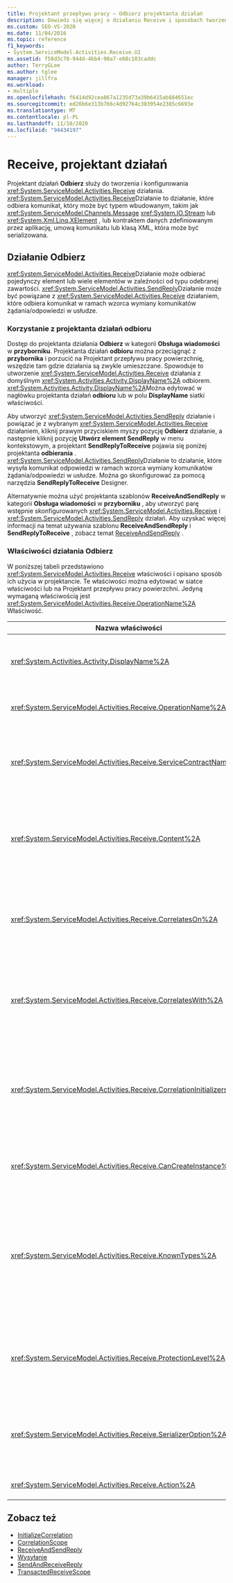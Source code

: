```yaml
---
title: Projektant przepływu pracy — Odbierz projektanta działań
description: Dowiedz się więcej o działaniu Receive i sposobach tworzenia i konfigurowania działania odbierania przy użyciu projektanta działań odbioru.
ms.custom: SEO-VS-2020
ms.date: 11/04/2016
ms.topic: reference
f1_keywords:
- System.ServiceModel.Activities.Receive.UI
ms.assetid: f58d3c70-944d-4bb4-90a7-e68c103caddc
author: TerryGLee
ms.author: tglee
manager: jillfra
ms.workload:
- multiple
ms.openlocfilehash: f6414d92cea867a1235d73a39b6415ab884651ec
ms.sourcegitcommit: ed26b6e313b766c4d92764c303954e2385c6693e
ms.translationtype: MT
ms.contentlocale: pl-PL
ms.lasthandoff: 11/10/2020
ms.locfileid: "94434197"
---
```

# <a name="receive-activity-designer"></a>Receive, projektant działań

Projektant działań **Odbierz** służy do tworzenia i konfigurowania <xref:System.ServiceModel.Activities.Receive> działania. <xref:System.ServiceModel.Activities.Receive>Działanie to działanie, które odbiera komunikat, który może być typem wbudowanym, takim jak <xref:System.ServiceModel.Channels.Message> <xref:System.IO.Stream> lub <xref:System.Xml.Linq.XElement> , lub kontraktem danych zdefiniowanym przez aplikację, umową komunikatu lub klasą XML, która może być serializowana.

## <a name="the-receive-activity"></a>Działanie Odbierz

<xref:System.ServiceModel.Activities.Receive>Działanie może odbierać pojedynczy element lub wiele elementów w zależności od typu odebranej zawartości. <xref:System.ServiceModel.Activities.SendReply>Działanie może być powiązane z <xref:System.ServiceModel.Activities.Receive> działaniem, które odbiera komunikat w ramach wzorca wymiany komunikatów żądania/odpowiedzi w usłudze.

### <a name="using-the-receive-activity-designer"></a>Korzystanie z projektanta działań odbioru

Dostęp do projektanta działania **Odbierz** w kategorii **Obsługa wiadomości** w **przyborniku**. Projektanta działań **odbioru** można przeciągnąć z **przybornika** i porzucić na Projektant przepływu pracy powierzchnię, wszędzie tam gdzie działania są zwykle umieszczane. Spowoduje to utworzenie <xref:System.ServiceModel.Activities.Receive> działania z domyślnym <xref:System.Activities.Activity.DisplayName%2A> odbiorem. <xref:System.Activities.Activity.DisplayName%2A>Można edytować w nagłówku projektanta działań **odbioru** lub w polu **DisplayName** siatki właściwości.

Aby utworzyć <xref:System.ServiceModel.Activities.SendReply> działanie i powiązać je z wybranym <xref:System.ServiceModel.Activities.Receive> działaniem, kliknij prawym przyciskiem myszy pozycję **Odbierz** działanie, a następnie kliknij pozycję **Utwórz element SendReply** w menu kontekstowym, a projektant **SendReplyToReceive** pojawia się poniżej projektanta **odbierania** . <xref:System.ServiceModel.Activities.SendReply>Działanie to działanie, które wysyła komunikat odpowiedzi w ramach wzorca wymiany komunikatów żądania/odpowiedzi w usłudze. Można go skonfigurować za pomocą narzędzia **SendReplyToReceive** Designer.

Alternatywnie można użyć projektanta szablonów **ReceiveAndSendReply** w kategorii **Obsługa wiadomości** w **przyborniku** , aby utworzyć parę wstępnie skonfigurowanych <xref:System.ServiceModel.Activities.Receive> i <xref:System.ServiceModel.Activities.SendReply> działań. Aby uzyskać więcej informacji na temat używania szablonu **ReceiveAndSendReply** i **SendReplyToReceive** , zobacz temat [ReceiveAndSendReply](../workflow-designer/receiveandsendreply-template-designer.md) .

### <a name="the-receive-activity-properties"></a>Właściwości działania Odbierz

W poniższej tabeli przedstawiono <xref:System.ServiceModel.Activities.Receive> właściwości i opisano sposób ich użycia w projektancie. Te właściwości można edytować w siatce właściwości lub na Projektant przepływu pracy powierzchni. Jedyną wymaganą właściwością jest <xref:System.ServiceModel.Activities.Receive.OperationName%2A> Właściwość.

| Nazwa właściwości | Wymagany | Użycie |
|-|----------|-|
| <xref:System.Activities.Activity.DisplayName%2A> | Fałsz | Określa przyjazną nazwę <xref:System.ServiceModel.Activities.Receive> działania. Wartość domyślna to Receive.<br /><br /> Chociaż użycie wartości innej niż domyślna dla elementu friendly <xref:System.Activities.Activity.DisplayName%2A> nie jest ściśle wymagane, najlepszym rozwiązaniem jest użycie takiej wartości. |
| <xref:System.ServiceModel.Activities.Receive.OperationName%2A> | Prawda | Określa nazwę operacji usługi zaimplementowanej przez to <xref:System.ServiceModel.Activities.Receive> działanie. Ta właściwość służy do konstruowania wartości domyślnej właściwości **Akcja** , jeśli właściwość **Akcja** nie jest jawnie ustawiona. |
| <xref:System.ServiceModel.Activities.Receive.ServiceContractName%2A> | Fałsz | Określa nazwę kontraktu usługi. Ta właściwość służy do grupowania operacji usługi w ramach poszczególnych umów dotyczących usług. Wszystkie <xref:System.ServiceModel.Activities.Receive> działania, które są takie same, <xref:System.ServiceModel.Activities.Receive.ServiceContractName%2A> są pogrupowane w ten sam kontrakt usługi (typ portu WSDL). Wartość domyślna to w pełni kwalifikowana nazwa środowiska CLR działania najwyższego poziomu (głównego). |
| <xref:System.ServiceModel.Activities.Receive.Content%2A> | Fałsz | Określa komunikat lub zawartość parametru do odebrania. Może to być <xref:System.ServiceModel.Activities.ReceiveMessageContent> działanie lub <xref:System.ServiceModel.Activities.ReceiveParametersContent> działanie. Edytuj tę właściwość, wybierając przycisk wielokropka obok pola **zawartość** w siatce właściwości lub klikając przycisk **Definiuj...** obok etykiety **zawartość** na powierzchni projektanta działań **.** Wyświetla okno dialogowe **definicji zawartości** . Aby uzyskać więcej informacji na temat korzystania z tego pola, zobacz [okno dialogowe Definicja zawartości](../workflow-designer/content-definition-dialog-box.md) . |
| <xref:System.ServiceModel.Activities.Receive.CorrelatesOn%2A> | Fałsz | Określa korelacje między <xref:System.ServiceModel.Activities.Receive> działaniami w ramach operacji usługi przepływu pracy z <xref:System.ServiceModel.MessageQuerySet> obiektem. Kliknij przycisk wielokropka obok <xref:System.ServiceModel.Activities.Receive.CorrelatesOn%2A> właściwości w siatce właściwości, aby otworzyć okno dialogowe **Definicja CorrelatesOn** . Aby uzyskać więcej informacji na temat korzystania z tego okna dialogowego, zobacz temat okno [dialogowe Definicja zawartości](../workflow-designer/content-definition-dialog-box.md) . |
| <xref:System.ServiceModel.Activities.Receive.CorrelatesWith%2A> | Fałsz | Określa <xref:System.ServiceModel.Activities.CorrelationHandle> używany do kierowania komunikat do odpowiedniego wystąpienia przepływu pracy.<br /><br /> Kliknij przycisk wielokropka obok <xref:System.ServiceModel.Activities.Receive.CorrelatesWith%2A> właściwości w siatce właściwości, aby otworzyć okno dialogowe **Edytor wyrażeń** . Więcej informacji o użyciu tego okna dialogowego można znaleźć w temacie How to [: Use the Expression Editor](../workflow-designer/how-to-use-the-expression-editor.md) . |
| <xref:System.ServiceModel.Activities.Receive.CorrelationInitializers%2A> | Fałsz | Określa kolekcję <xref:System.ServiceModel.Activities.CorrelationInitializer> obiektów, które inicjują wiele <xref:System.ServiceModel.Activities.CorrelationHandle> obiektów, które konfigurują to <xref:System.ServiceModel.Activities.Receive> działanie w ramach przepływu pracy. Kliknij przycisk wielokropka obok <xref:System.ServiceModel.Activities.Receive.CorrelationInitializers%2A> właściwości w siatce właściwości, aby otworzyć okno dialogowe **Dodawanie inicjatorów korelacji** . Aby uzyskać więcej informacji na temat korzystania z tego pola, zobacz [okno dialogowe Dodawanie CorrelationInitializers](../workflow-designer/add-correlationinitializers-dialog-box.md) . |
| <xref:System.ServiceModel.Activities.Receive.CanCreateInstance%2A> | Fałsz | Określa wartość określającą, czy nowe wystąpienie przepływu pracy jest tworzone w celu przetworzenia komunikatu, jeśli komunikat nie jest skorelowany z istniejącym wystąpieniem przepływu pracy. Jeśli wartość jest równa **true** , zostanie utworzone nowe wystąpienie przepływu pracy w celu przetworzenia komunikatu, gdy komunikat nie jest skorelowany z istniejącym wystąpieniem przepływu pracy. |
| <xref:System.ServiceModel.Activities.Receive.KnownTypes%2A> | Fałsz | Określa kolekcję znanych typów dla operacji usługi zaimplementowanej przez to <xref:System.ServiceModel.Activities.Receive> działanie. Ta właściwość powinna być używana w połączeniu z <xref:System.ServiceModel.Activities.Receive.SerializerOption%2A> właściwością ustawioną na <xref:System.Runtime.Serialization.DataContractSerializer> . Jest on ignorowany, jeśli <xref:System.Xml.Serialization.XmlSerializer> jest używany.<br /><br /> Wybierz przycisk wielokropka obok pola **KnownTypes** w siatce właściwości, aby wyświetlić okno dialogowe **Edytor kolekcji typów** , w którym można dodać odpowiednie typy. Aby uzyskać więcej informacji na temat używania tego pola, zobacz [okno dialogowe Edytor kolekcji typów](../workflow-designer/type-collection-editor-dialog-box.md) . |
| <xref:System.ServiceModel.Activities.Receive.ProtectionLevel%2A> | Fałsz | Określa <xref:System.Net.Security.ProtectionLevel> dla wiadomości.<br /><br /> 1.  <xref:System.Net.Security.ProtectionLevel> oznacza tylko uwierzytelnianie.<br />2.  <xref:System.Net.Security.ProtectionLevel> oznacza, że dane podpisywania mają zapewnić integralność przesyłanych danych.<br />3.  <xref:System.Net.Security.ProtectionLevel> oznacza szyfrowanie i podpisywanie danych w celu zapewnienia poufności i integralności przesyłanych danych. |
| <xref:System.ServiceModel.Activities.Receive.SerializerOption%2A> | Fałsz | Określa typ serializatora, który ma być używany dla operacji usługi zaimplementowanej przez <xref:System.ServiceModel.Activities.Receive> działanie. Wartość domyślna to <xref:System.Runtime.Serialization.DataContractSerializer> , która serializować i deserializacji wystąpienia typu do strumienia XML lub dokumentu, który używa dostarczonego kontraktu danych. <xref:System.Xml.Serialization.XmlSerializer>Można również użyć, jeśli w kodzie XML jest wymagana większa kontrola. |
| <xref:System.ServiceModel.Activities.Receive.Action%2A> | Fałsz | Określa nagłówek akcji wiadomości. Jeśli nie jest on jawnie ustawiony, jego wartość domyślna to: `https://tempuri.org/{service contract namespace}/{service contract name}/{operation name}` . |

## <a name="see-also"></a>Zobacz też

- [InitializeCorrelation](../workflow-designer/initializecorrelation-activity-designer.md)
- [CorrelationScope](../workflow-designer/correlationscope-activity-designer.md)
- [ReceiveAndSendReply](../workflow-designer/receiveandsendreply-template-designer.md)
- [Wysyłanie](../workflow-designer/send-activity-designer.md)
- [SendAndReceiveReply](../workflow-designer/sendandreceivereply-template-designer.md)
- [TransactedReceiveScope](../workflow-designer/transactedreceivescope-activity-designer.md)
